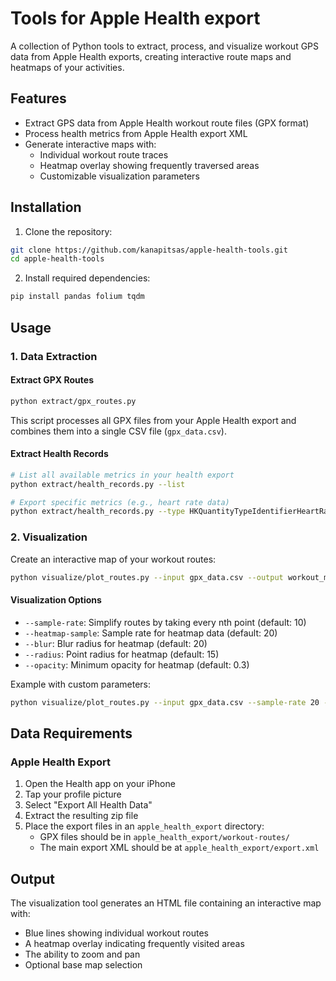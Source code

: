 # Tools for Apple Health export

A collection of Python tools to extract, process, and visualize workout GPS data from Apple Health exports, creating interactive route maps and heatmaps of your activities.

## Features

- Extract GPS data from Apple Health workout route files (GPX format)
- Process health metrics from Apple Health export XML
- Generate interactive maps with:
  - Individual workout route traces
  - Heatmap overlay showing frequently traversed areas
  - Customizable visualization parameters

## Installation

1. Clone the repository:
```bash
git clone https://github.com/kanapitsas/apple-health-tools.git
cd apple-health-tools
```

2. Install required dependencies:
```bash
pip install pandas folium tqdm
```

## Usage

### 1. Data Extraction

#### Extract GPX Routes
```bash
python extract/gpx_routes.py
```
This script processes all GPX files from your Apple Health export and combines them into a single CSV file (`gpx_data.csv`).

#### Extract Health Records
```bash
# List all available metrics in your health export
python extract/health_records.py --list

# Export specific metrics (e.g., heart rate data)
python extract/health_records.py --type HKQuantityTypeIdentifierHeartRate --output heartrate.csv
```

### 2. Visualization

Create an interactive map of your workout routes:

```bash
python visualize/plot_routes.py --input gpx_data.csv --output workout_map.html
```

#### Visualization Options

- `--sample-rate`: Simplify routes by taking every nth point (default: 10)
- `--heatmap-sample`: Sample rate for heatmap data (default: 20)
- `--blur`: Blur radius for heatmap (default: 20)
- `--radius`: Point radius for heatmap (default: 15)
- `--opacity`: Minimum opacity for heatmap (default: 0.3)

Example with custom parameters:
```bash
python visualize/plot_routes.py --input gpx_data.csv --sample-rate 20 --blur 15 --radius 10
```

## Data Requirements

### Apple Health Export

1. Open the Health app on your iPhone
2. Tap your profile picture
3. Select "Export All Health Data"
4. Extract the resulting zip file
5. Place the export files in an `apple_health_export` directory:
   - GPX files should be in `apple_health_export/workout-routes/`
   - The main export XML should be at `apple_health_export/export.xml`

## Output

The visualization tool generates an HTML file containing an interactive map with:
- Blue lines showing individual workout routes
- A heatmap overlay indicating frequently visited areas
- The ability to zoom and pan
- Optional base map selection
